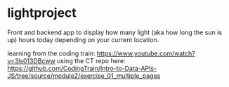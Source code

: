 # lightproject
Front and backend app to display how many light (aka how long the sun is up) hours today depending on your current location. 

learning from the coding train: https://www.youtube.com/watch?v=3ls013DBcww
using the CT repo here: https://github.com/CodingTrain/Intro-to-Data-APIs-JS/tree/source/module2/exercise_01_multiple_pages

